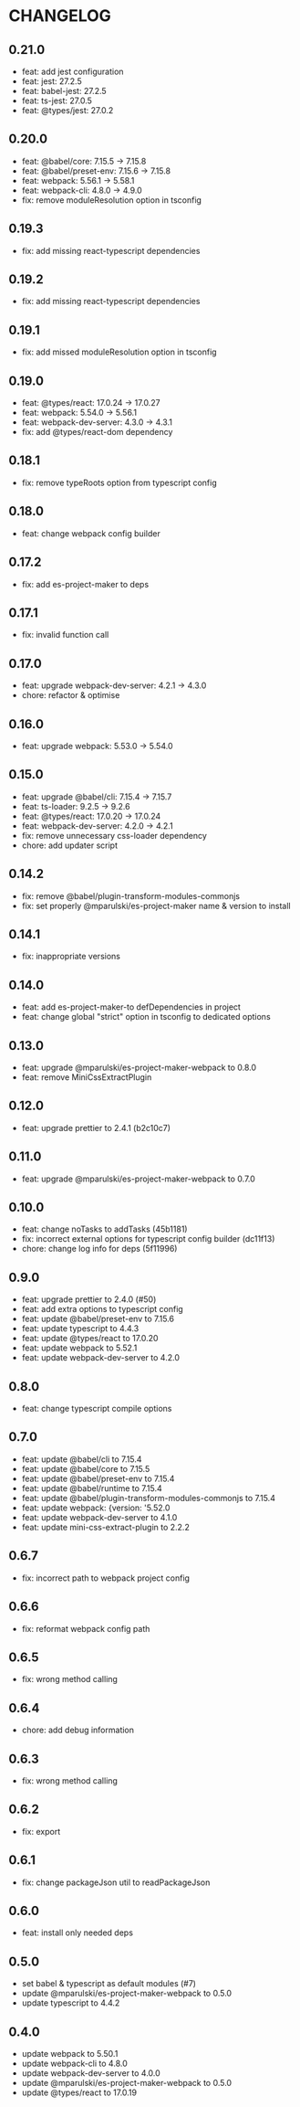 # CHANGELOG

## 0.21.0
- feat: add jest configuration
- feat: jest: 27.2.5
- feat: babel-jest: 27.2.5
- feat: ts-jest: 27.0.5
- feat: @types/jest: 27.0.2

## 0.20.0
- feat: @babel/core: 7.15.5 -> 7.15.8
- feat: @babel/preset-env: 7.15.6 -> 7.15.8
- feat: webpack: 5.56.1 -> 5.58.1
- feat: webpack-cli: 4.8.0 -> 4.9.0
- fix: remove moduleResolution option in tsconfig

## 0.19.3
- fix: add missing react-typescript dependencies

## 0.19.2
- fix: add missing react-typescript dependencies

## 0.19.1
- fix: add missed moduleResolution option in tsconfig

## 0.19.0
- feat: @types/react: 17.0.24 -> 17.0.27
- feat: webpack: 5.54.0 -> 5.56.1
- feat: webpack-dev-server: 4.3.0 -> 4.3.1
- fix: add @types/react-dom dependency

## 0.18.1
- fix: remove typeRoots option from typescript config

## 0.18.0
- feat: change webpack config builder

## 0.17.2
- fix: add es-project-maker to deps

## 0.17.1
- fix: invalid function call

## 0.17.0
- feat: upgrade webpack-dev-server: 4.2.1 -> 4.3.0
- chore: refactor & optimise

## 0.16.0
- feat: upgrade webpack: 5.53.0 -> 5.54.0

## 0.15.0
- feat: upgrade @babel/cli: 7.15.4 -> 7.15.7
- feat: ts-loader: 9.2.5 -> 9.2.6
- feat: @types/react: 17.0.20 -> 17.0.24
- feat: webpack-dev-server: 4.2.0 -> 4.2.1
- fix: remove unnecessary css-loader dependency
- chore: add updater script

## 0.14.2
- fix: remove @babel/plugin-transform-modules-commonjs
- fix: set properly @mparulski/es-project-maker name & version to install

## 0.14.1
- fix: inappropriate versions

## 0.14.0
- feat: add es-project-maker-to defDependencies in project
- feat: change global "strict" option in tsconfig to dedicated options

## 0.13.0
- feat: upgrade @mparulski/es-project-maker-webpack to 0.8.0
- feat: remove MiniCssExtractPlugin

## 0.12.0
- feat: upgrade prettier to 2.4.1 (b2c10c7)

## 0.11.0
- feat: upgrade @mparulski/es-project-maker-webpack to 0.7.0

## 0.10.0
- feat: change noTasks to addTasks (45b1181)
- fix: incorrect external options for typescript config builder (dc11f13)
- chore: change log info for deps (5f11996)

## 0.9.0
- feat: upgrade prettier to 2.4.0 (#50)
- feat: add extra options to typescript config
- feat: update @babel/preset-env to 7.15.6
- feat: update typescript to 4.4.3
- feat: update @types/react to 17.0.20
- feat: update webpack to 5.52.1
- feat: update webpack-dev-server to 4.2.0

## 0.8.0 
- feat: change typescript compile options

## 0.7.0
- feat: update @babel/cli to 7.15.4
- feat: update @babel/core to 7.15.5
- feat: update @babel/preset-env to 7.15.4
- feat: update @babel/runtime to 7.15.4
- feat: update @babel/plugin-transform-modules-commonjs to 7.15.4
- feat: update webpack: {version: '5.52.0
- feat: update webpack-dev-server to 4.1.0
- feat: update mini-css-extract-plugin to 2.2.2

## 0.6.7
- fix: incorrect path to webpack project config

## 0.6.6
- fix: reformat webpack config path

## 0.6.5
- fix: wrong method calling

## 0.6.4
- chore: add debug information

## 0.6.3
- fix: wrong method calling

## 0.6.2
- fix: export

## 0.6.1
- fix: change packageJson util to readPackageJson

## 0.6.0
- feat: install only needed deps

## 0.5.0
- set babel & typescript as default modules (#7)
- update @mparulski/es-project-maker-webpack to 0.5.0
- update typescript to 4.4.2

## 0.4.0
- update webpack to 5.50.1
- update webpack-cli to 4.8.0
- update webpack-dev-server to 4.0.0
- update @mparulski/es-project-maker-webpack to 0.5.0
- update @types/react to 17.0.19